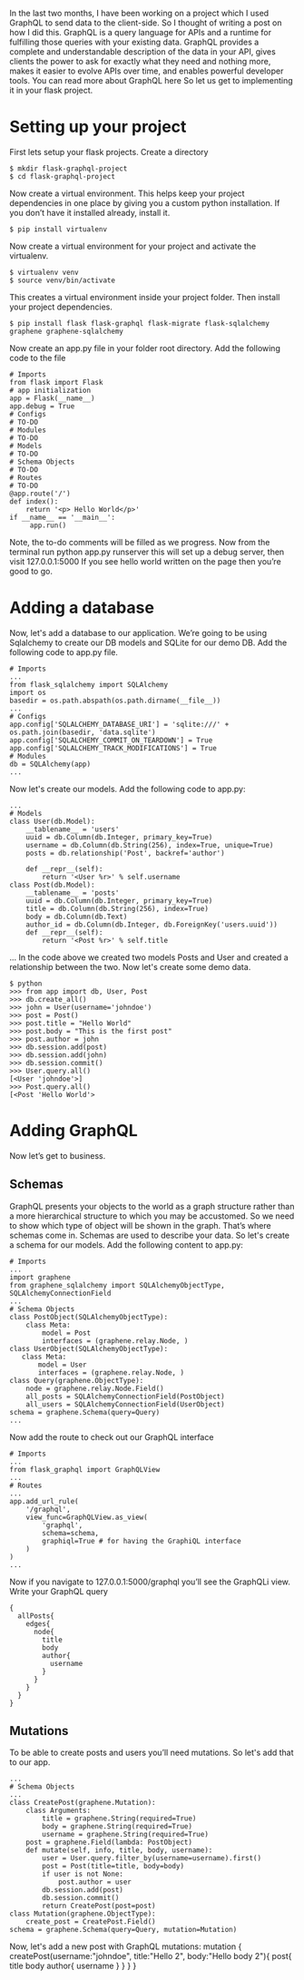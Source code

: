 In the last two months, I have been working on a project which I used GraphQL to send data to the client-side. So I thought of writing a post on how I did this.
GraphQL is a query language for APIs and a runtime for fulfilling those queries with your existing data. GraphQL provides a complete and understandable description of the data in your API, gives clients the power to ask for exactly what they need and nothing more, makes it easier to evolve APIs over time, and enables powerful developer tools.
You can read more about GraphQL here
So let us get to implementing it in your flask project.
# Setting up your project
First lets setup your flask projects. Create a directory

    $ mkdir flask-graphql-project
    $ cd flask-graphql-project
Now create a virtual environment. This helps keep your project dependencies in one place by giving you a custom python installation. If you don’t have it installed already, install it.

    $ pip install virtualenv
Now create a virtual environment for your project and activate the virtualenv.

    $ virtualenv venv
    $ source venv/bin/activate
This creates a virtual environment inside your project folder. Then install your project dependencies.

    $ pip install flask flask-graphql flask-migrate flask-sqlalchemy graphene graphene-sqlalchemy
Now create an app.py file in your folder root directory. Add the following code to the file

    # Imports
    from flask import Flask
    # app initialization
    app = Flask(__name__)
    app.debug = True
    # Configs
    # TO-DO
    # Modules
    # TO-DO
    # Models
    # TO-DO
    # Schema Objects
    # TO-DO
    # Routes
    # TO-DO
    @app.route('/')
    def index():
        return '<p> Hello World</p>'
    if __name__ == '__main__':
         app.run()
Note, the to-do comments will be filled as we progress.
Now from the terminal run python app.py runserver this will set up a debug server, then visit 127.0.0.1:5000 If you see hello world written on the page then you’re good to go.
# Adding a database
Now, let's add a database to our application. We’re going to be using Sqlalchemy to create our DB models and SQLite for our demo DB.
Add the following code to app.py file.

    # Imports
    ...
    from flask_sqlalchemy import SQLAlchemy
    import os
    basedir = os.path.abspath(os.path.dirname(__file__))
    ...
    # Configs
    app.config['SQLALCHEMY_DATABASE_URI'] = 'sqlite:///' +    os.path.join(basedir, 'data.sqlite')
    app.config['SQLALCHEMY_COMMIT_ON_TEARDOWN'] = True
    app.config['SQLALCHEMY_TRACK_MODIFICATIONS'] = True
    # Modules
    db = SQLAlchemy(app)
    ...
Now let's create our models. Add the following code to app.py:

    ...
    # Models
    class User(db.Model):
        __tablename__ = 'users'
        uuid = db.Column(db.Integer, primary_key=True)
        username = db.Column(db.String(256), index=True, unique=True)
        posts = db.relationship('Post', backref='author')
        
        def __repr__(self):
            return '<User %r>' % self.username
    class Post(db.Model):
        __tablename__ = 'posts'
        uuid = db.Column(db.Integer, primary_key=True)
        title = db.Column(db.String(256), index=True)
        body = db.Column(db.Text)
        author_id = db.Column(db.Integer, db.ForeignKey('users.uuid'))
        def __repr__(self):
            return '<Post %r>' % self.title
...
In the code above we created two models Posts and User and created a relationship between the two. Now let's create some demo data.

    $ python
    >>> from app import db, User, Post
    >>> db.create_all()
    >>> john = User(username='johndoe')
    >>> post = Post()
    >>> post.title = "Hello World"
    >>> post.body = "This is the first post"
    >>> post.author = john
    >>> db.session.add(post)
    >>> db.session.add(john)
    >>> db.session.commit()
    >>> User.query.all()
    [<User 'johndoe'>]
    >>> Post.query.all()
    [<Post 'Hello World'>
# Adding GraphQL
Now let’s get to business.
## Schemas
GraphQL presents your objects to the world as a graph structure rather than a more hierarchical structure to which you may be accustomed. So we need to show which type of object will be shown in the graph. That’s where schemas come in. Schemas are used to describe your data. So let's create a schema for our models.
Add the following content to app.py:

    # Imports
    ...
    import graphene
    from graphene_sqlalchemy import SQLAlchemyObjectType, SQLAlchemyConnectionField
    ...
    # Schema Objects
    class PostObject(SQLAlchemyObjectType):
        class Meta:
            model = Post
            interfaces = (graphene.relay.Node, )
    class UserObject(SQLAlchemyObjectType):
       class Meta:
           model = User
           interfaces = (graphene.relay.Node, )
    class Query(graphene.ObjectType):
        node = graphene.relay.Node.Field()
        all_posts = SQLAlchemyConnectionField(PostObject)
        all_users = SQLAlchemyConnectionField(UserObject)
    schema = graphene.Schema(query=Query)
    ...
Now add the route to check out our GraphQL interface

    # Imports
    ...
    from flask_graphql import GraphQLView
    ...
    # Routes
    ...
    app.add_url_rule(
        '/graphql',
        view_func=GraphQLView.as_view(
            'graphql',
            schema=schema,
            graphiql=True # for having the GraphiQL interface
        )
    )
    ...
Now if you navigate to 127.0.0.1:5000/graphql you’ll see the GraphQLi view. Write your GraphQL query

    {
      allPosts{
        edges{
          node{
            title
            body
            author{
              username
            }
          }
        }
      }
    }
## Mutations

To be able to create posts and users you’ll need mutations. So let's add that to our app.

    ...
    # Schema Objects
    ...
    class CreatePost(graphene.Mutation):
        class Arguments:
            title = graphene.String(required=True)
            body = graphene.String(required=True) 
            username = graphene.String(required=True)
        post = graphene.Field(lambda: PostObject)
        def mutate(self, info, title, body, username):
            user = User.query.filter_by(username=username).first()
            post = Post(title=title, body=body)
            if user is not None:
                post.author = user
            db.session.add(post)
            db.session.commit()
            return CreatePost(post=post)
    class Mutation(graphene.ObjectType):
        create_post = CreatePost.Field()
    schema = graphene.Schema(query=Query, mutation=Mutation)
Now, let's add a new post with GraphQL mutations:
    mutation {
      createPost(username:"johndoe", title:"Hello 2", body:"Hello body 2"){
        post{
          title
          body
          author{
            username
          }
        }
      }
    }
